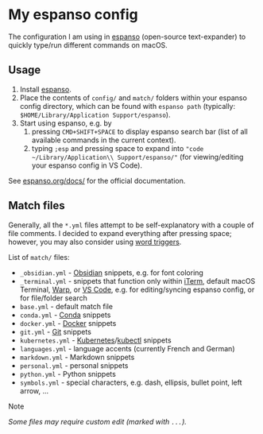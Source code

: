 # My espanso config

The configuration I am using in [espanso](https://espanso.org/) (open-source text-expander) to quickly type/run different commands on macOS.

## Usage

1. Install [espanso](https://espanso.org/install/).
2. Place the contents of `config/` and `match/` folders within your espanso config directory, which can be found with `espanso path` (typically: `$HOME/Library/Application Support/espanso`).
3. Start using espanso, e.g. by
   1. pressing `CMD+SHIFT+SPACE` to display espanso search bar (list of all available commands in the current context).
   2. typing `;esp` and pressing space to expand into `"code ~/Library/Application\\ Support/espanso/"` (for viewing/editing your espanso config in VS Code).

See [espanso.org/docs/](https://espanso.org/docs/) for the official documentation.

## Match files

Generally, all the `*.yml` files attempt to be self-explanatory with a couple of file comments. I decided to expand everything after pressing space; however, you may also consider using [word triggers](https://espanso.org/docs/matches/basics/#word-triggers).

List of `match/` files:

- `_obsidian.yml` - [Obsidian](https://obsidian.md/) snippets, e.g. for font coloring
- `_terminal.yml` - snippets that function only within [iTerm](https://iterm2.com/), default macOS Terminal, [Warp](https://www.warp.dev/), or [VS Code](https://code.visualstudio.com/), e.g. for editing/syncing espanso config, or for file/folder search
- `base.yml` - default match file
- `conda.yml` - [Conda](https://github.com/conda/conda) snippets
- `docker.yml` - [Docker](https://www.docker.com/) snippets
- `git.yml` - [Git](https://git-scm.com/) snippets
- `kubernetes.yml` - [Kubernetes](https://kubernetes.io/)/[kubectl](https://kubernetes.io/docs/reference/kubectl/) snippets
- `languages.yml` - language accents (currently French and German)
- `markdown.yml` - Markdown snippets
- `personal.yml` - personal snippets
- `python.yml` - Python snippets
- `symbols.yml` - special characters, e.g. dash, ellipsis, bullet point, left arrow, ...

> [!NOTE]  
> _Some files may require custom edit (marked with `...`)._
